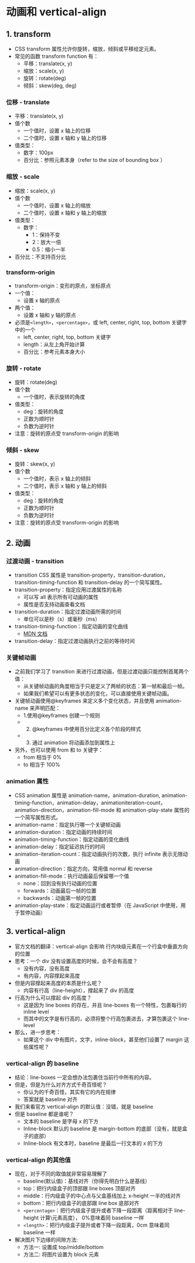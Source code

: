 # 动画和 vertical-align

## 1. transform

- CSS transform 属性允许你旋转，缩放，倾斜或平移给定元素。
- 常见的函数 transform function 有：
  - 平移：translate(x, y)
  - 缩放：scale(x, y)
  - 旋转：rotate(deg)
  - 倾斜：skew(deg, deg)

### 位移 - translate

- 平移：translate(x, y)
- 值个数
  - 一个值时，设置 x 轴上的位移
  - 二个值时，设置 x 轴和 y 轴上的位移
- 值类型：
  - 数字：100px
  - 百分比：参照元素本身（refer to the size of bounding box ）

### 缩放 - scale

- 缩放：scale(x, y)
- 值个数
  - 一个值时，设置 x 轴上的缩放
  - 二个值时，设置 x 轴和 y 轴上的缩放
- 值类型：
  - 数字：
    - 1：保持不变
    - 2：放大一倍
    - 0.5：缩小一半
- 百分比：不支持百分比

### transform-origin

- transform-origin：变形的原点，坐标原点
- 一个值：
  - 设置 x 轴的原点
- 两个值：
  - 设置 x 轴和 y 轴的原点
- 必须是`<length>`，`<percentage>`，或 left, center, right, top, bottom 关键字中的一个
  - left, center, right, top, bottom 关键字
  - length：从左上角开始计算
  - 百分比：参考元素本身大小

### 旋转 - rotate

- 旋转：rotate(deg)
- 值个数
  - 一个值时，表示旋转的角度
- 值类型：
  - deg：旋转的角度
  - 正数为顺时针
  - 负数为逆时针
- 注意：旋转的原点受 transform-origin 的影响

### 倾斜 - skew

- 旋转：skew(x, y)
- 值个数
  - 一个值时，表示 x 轴上的倾斜
  - 二个值时，表示 x 轴和 y 轴上的倾斜
- 值类型：
  - deg：旋转的角度
  - 正数为顺时针
  - 负数为逆时针
- 注意：旋转的原点受 transform-origin 的影响

## 2. 动画

### 过渡动画 - transition

- transition CSS 属性是 transition-property，transition-duration，transition-timing-function 和 transition-delay 的一个简写属性。
- transition-property：指定应用过渡属性的名称
  - 可以写 all 表示所有可动画的属性
  - 属性是否支持动画查看文档
- transition-duration：指定过渡动画所需的时间
  - 单位可以是秒（s）或毫秒（ms）
- transition-timing-function：指定动画的变化曲线
  - [MDN 文档](https://developer.mozilla.org/zh-CN/docs/Web/CSS/transition-timing-function)
- transition-delay：指定过渡动画执行之前的等待时间

### 关键帧动画

- 之前我们学习了 transition 来进行过渡动画，但是过渡动画只能控制首尾两个值：
  - 从关键帧动画的角度相当于只是定义了两帧的状态：第一帧和最后一帧。
  - 如果我们希望可以有更多状态的变化，可以直接使用关键帧动画。
- 关键帧动画使用@keyframes 来定义多个变化状态，并且使用 animation-name 来声明匹配：
  - 1.使用@keyframes 创建一个规则
  - 2. @keyframes 中使用百分比定义各个阶段的样式
  - 3. 通过 animation 将动画添加到属性上
- 另外，也可以使用 from 和 to 关键字：
  - from 相当于 0%
  - to 相当于 100%

### animation 属性

- CSS animation 属性是 animation-name，animation-duration, animation-timing-function，animation-delay，animationiteration-count，animation-direction，animation-fill-mode 和 animation-play-state 属性的一个简写属性形式。
- animation-name：指定执行哪一个关键帧动画
- animation-duration：指定动画的持续时间
- animation-timing-function：指定动画的变化曲线
- animation-delay：指定延迟执行的时间
- animation-iteration-count：指定动画执行的次数，执行 infinite 表示无限动画
- animation-direction：指定方向，常用值 normal 和 reverse
- animation-fill-mode：执行动画最后保留哪一个值
  - none：回到没有执行动画的位置
  - forwards：动画最后一帧的位置
  - backwards：动画第一帧的位置
- animation-play-state：指定动画运行或者暂停（在 JavaScript 中使用，用于暂停动画）

## 3. vertical-align

- 官方文档的翻译：vertical-align 会影响 行内块级元素在一个行盒中垂直方向的位置
- 思考：一个 div 没有设置高度的时候，会不会有高度？
  - 没有内容，没有高度
  - 有内容，内容撑起来高度
- 但是内容撑起来高度的本质是什么呢？
  - 内容有行高（line-height），撑起来了 div 的高度
- 行高为什么可以撑起 div 的高度？
  - 这是因为 line boxes 的存在，并且 line-boxes 有一个特性，包裹每行的 inline level
  - 而其中的文字是有行高的，必须将整个行高包裹进去，才算包裹这个 line-level
- 那么，进一步思考：
  - 如果这个 div 中有图片，文字，inline-block，甚至他们设置了 margin 这些属性呢？

### vertical-align 的 baseline

- 结论：line-boxes 一定会想办法包裹住当前行中所有的内容。
- 但是，但是为什么对齐方式千奇百怪呢？
  - 你认为的千奇百怪，其实有它的内在规律
  - 答案就是 baseline 对齐
- 我们来看官方 vertical-align 的默认值：没错，就是 baseline
- 但是 baseline 都是谁呢？
  - 文本的 baseline 是字母 x 的下方
  - Inline-block 默认的 baseline 是 margin-bottom 的底部（没有，就是盒子的底部）
  - Inline-block 有文本时，baseline 是最后一行文本的 x 的下方

### vertical-align 的其他值

- 现在，对于不同的取值就非常容易理解了
  - baseline(默认值)：基线对齐（你得先明白什么是基线）
  - top：把行内级盒子的顶部跟 line boxes 顶部对齐
  - middle：行内级盒子的中心点与父盒基线加上 x-height 一半的线对齐
  - bottom：把行内级盒子的底部跟 line box 底部对齐
  - `<percentage>`：把行内级盒子提升或者下降一段距离（距离相对于 line-height 计算\元素高度）， 0%意味着同 baseline 一样
  - `<length>`：把行内级盒子提升或者下降一段距离，0cm 意味着同 baseline 一样
- 解决图片下边缘的间隙方法:
  - 方法一: 设置成 top/middle/bottom
  - 方法二: 将图片设置为 block 元素
